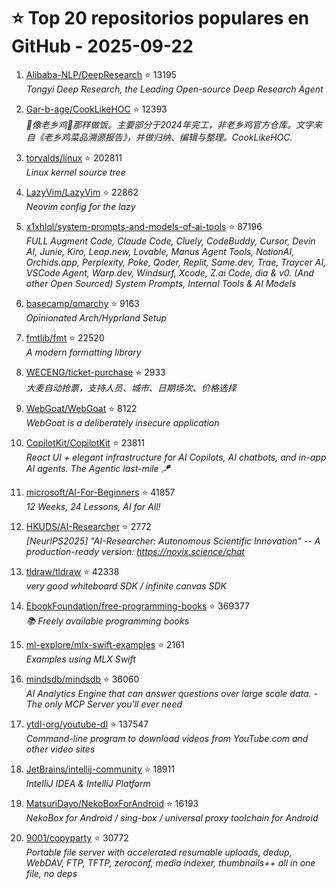 # ⭐ Top 20 repositorios populares en GitHub - 2025-09-22

1. [Alibaba-NLP/DeepResearch](https://github.com/Alibaba-NLP/DeepResearch) ⭐ 13195  
   _Tongyi Deep Research, the Leading Open-source Deep Research Agent_

2. [Gar-b-age/CookLikeHOC](https://github.com/Gar-b-age/CookLikeHOC) ⭐ 12393  
   _🥢像老乡鸡🐔那样做饭。主要部分于2024年完工，非老乡鸡官方仓库。文字来自《老乡鸡菜品溯源报告》，并做归纳、编辑与整理。CookLikeHOC._

3. [torvalds/linux](https://github.com/torvalds/linux) ⭐ 202811  
   _Linux kernel source tree_

4. [LazyVim/LazyVim](https://github.com/LazyVim/LazyVim) ⭐ 22862  
   _Neovim config for the lazy_

5. [x1xhlol/system-prompts-and-models-of-ai-tools](https://github.com/x1xhlol/system-prompts-and-models-of-ai-tools) ⭐ 87196  
   _FULL Augment Code, Claude Code, Cluely, CodeBuddy, Cursor, Devin AI, Junie, Kiro, Leap.new, Lovable, Manus Agent Tools, NotionAI, Orchids.app, Perplexity, Poke, Qoder, Replit, Same.dev, Trae, Traycer AI, VSCode Agent, Warp.dev, Windsurf, Xcode, Z.ai Code, dia & v0. (And other Open Sourced) System Prompts, Internal Tools & AI Models_

6. [basecamp/omarchy](https://github.com/basecamp/omarchy) ⭐ 9163  
   _Opinionated Arch/Hyprland Setup_

7. [fmtlib/fmt](https://github.com/fmtlib/fmt) ⭐ 22520  
   _A modern formatting library_

8. [WECENG/ticket-purchase](https://github.com/WECENG/ticket-purchase) ⭐ 2933  
   _大麦自动抢票，支持人员、城市、日期场次、价格选择_

9. [WebGoat/WebGoat](https://github.com/WebGoat/WebGoat) ⭐ 8122  
   _WebGoat is a deliberately insecure application_

10. [CopilotKit/CopilotKit](https://github.com/CopilotKit/CopilotKit) ⭐ 23811  
   _React UI + elegant infrastructure for AI Copilots, AI chatbots, and in-app AI agents. The Agentic last-mile 🪁_

11. [microsoft/AI-For-Beginners](https://github.com/microsoft/AI-For-Beginners) ⭐ 41857  
   _12 Weeks, 24 Lessons, AI for All!_

12. [HKUDS/AI-Researcher](https://github.com/HKUDS/AI-Researcher) ⭐ 2772  
   _[NeurIPS2025] "AI-Researcher: Autonomous Scientific Innovation" -- A production-ready version: https://novix.science/chat_

13. [tldraw/tldraw](https://github.com/tldraw/tldraw) ⭐ 42338  
   _very good whiteboard SDK / infinite canvas SDK_

14. [EbookFoundation/free-programming-books](https://github.com/EbookFoundation/free-programming-books) ⭐ 369377  
   _📚 Freely available programming books_

15. [ml-explore/mlx-swift-examples](https://github.com/ml-explore/mlx-swift-examples) ⭐ 2161  
   _Examples using MLX Swift_

16. [mindsdb/mindsdb](https://github.com/mindsdb/mindsdb) ⭐ 36060  
   _AI Analytics Engine that can answer questions over large scale data. - The only MCP Server you'll ever need_

17. [ytdl-org/youtube-dl](https://github.com/ytdl-org/youtube-dl) ⭐ 137547  
   _Command-line program to download videos from YouTube.com and other video sites_

18. [JetBrains/intellij-community](https://github.com/JetBrains/intellij-community) ⭐ 18911  
   _IntelliJ IDEA & IntelliJ Platform_

19. [MatsuriDayo/NekoBoxForAndroid](https://github.com/MatsuriDayo/NekoBoxForAndroid) ⭐ 16193  
   _NekoBox for Android / sing-box / universal proxy toolchain for Android_

20. [9001/copyparty](https://github.com/9001/copyparty) ⭐ 30772  
   _Portable file server with accelerated resumable uploads, dedup, WebDAV, FTP, TFTP, zeroconf, media indexer, thumbnails++ all in one file, no deps_


<!-- Última actualización: 2025-09-22T08:06:37.774616 UTC -->